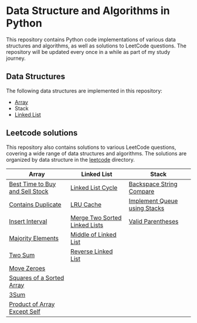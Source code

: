# Data Structure and Algorithms in Python

This repository contains Python code implementations of various data structures and algorithms, as well as solutions to LeetCode questions. The repository will be updated every once in a while as part of my study journey.

## Data Structures

The following data structures are implemented in this repository:

- [Array](https://github.com/azfarjef/dsa/tree/main/array)
- Stack
- [Linked List](https://github.com/azfarjef/dsa/tree/main/linkedlist)

## Leetcode solutions

This repository also contains solutions to various LeetCode questions, covering a wide range of data structures and algorithms. The solutions are organized by data structure in the [leetcode](https://github.com/azfarjef/dsa/tree/main/leetcode) directory.

| Array                           | Linked List                   | Stack                        |
|---------------------------------|-------------------------------|------------------------------|
| [Best Time to Buy and Sell Stock](https://github.com/azfarjef/dsa/tree/main/leetcode/array/Best%20Time%20to%20Buy%20and%20Sell%20Stock) | [Linked List Cycle](https://github.com/azfarjef/dsa/tree/main/leetcode/linked_list/Linked%20List%20Cycle)             | [Backspace String Compare](https://github.com/azfarjef/dsa/tree/main/leetcode/stack/Backspace%20String%20Compare)     |
| [Contains Duplicate](https://github.com/azfarjef/dsa/tree/main/leetcode/array/Contains%20Duplicate)              | [LRU Cache](https://github.com/azfarjef/dsa/tree/main/leetcode/linked_list/LRU%20Cache)                     | [Implement Queue using Stacks](https://github.com/azfarjef/dsa/tree/main/leetcode/stack/Implement%20Queue%20using%20Stacks) |
| [Insert Interval](https://github.com/azfarjef/dsa/tree/main/leetcode/array/Insert%20Interval)                 | [Merge Two Sorted Linked Lists](https://github.com/azfarjef/dsa/tree/main/leetcode/linked_list/Merge%20Two%20Sorted%20Linked%20Lists) | [Valid Parentheses](https://github.com/azfarjef/dsa/tree/main/leetcode/stack/Valid%20Parentheses)            |
| [Majority Elements](https://github.com/azfarjef/dsa/tree/main/leetcode/array/Majority%20Elements)               | [Middle of Linked List](https://github.com/azfarjef/dsa/tree/main/leetcode/linked_list/Middle%20of%20Linked%20List)         |                              |
| [Two Sum](https://github.com/azfarjef/dsa/tree/main/leetcode/array/Two%20Sum)                         | [Reverse Linked List](https://github.com/azfarjef/dsa/tree/main/leetcode/linked_list/Reverse%20Linked%20List)           |                              |
| [Move Zeroes](https://github.com/azfarjef/dsa/tree/main/leetcode/array/Move%20Zeroes)           |   |   |
| [Squares of a Sorted Array](https://github.com/azfarjef/dsa/tree/main/leetcode/array/Squares%20of%20a%20Sorted%20Array) | | |
| [3Sum](https://github.com/azfarjef/dsa/tree/main/leetcode/array/3Sum) | | |
| [Product of Array Except Self](https://github.com/azfarjef/dsa/tree/main/leetcode/array/Product%20of%20Array%20Except%20Self) | | |
